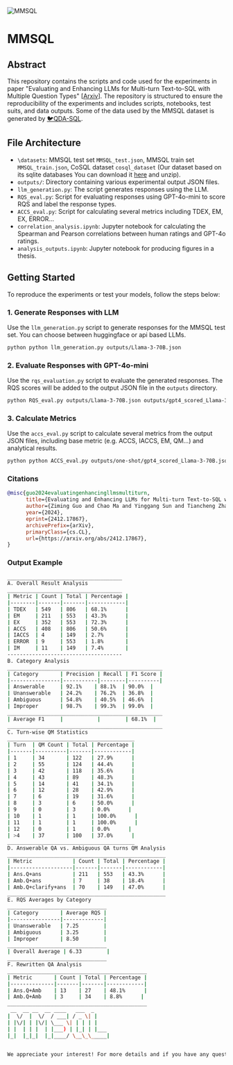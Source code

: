 <img src="https://github.com/mcxiaoxiao/MMSQL/blob/paper/mmsql.png" alt="MMSQL" style="max-width: '20px'; height: auto;">


# MMSQL
## Abstract
This repository contains the scripts and code used for the experiments in paper "Evaluating and Enhancing LLMs for Multi-turn Text-to-SQL with Multiple Question Types" [[Arxiv](https://arxiv.org/abs/2412.17867)]. The repository is structured to ensure the reproducibility of the experiments and includes scripts, notebooks, test suits, and data outputs. Some of the data used by the MMSQL dataset is generated by [🐦QDA-SQL](https://github.com/mcxiaoxiao/QDA-SQL).

## File Architecture
- `\datasets`: MMSQL test set `MMSQL_test.json`, MMSQL train set `MMSQL_train.json`, CoSQL dataset `cosql_dataset` (Our dataset based on its sqlite databases You can download it [here](https://drive.google.com/uc?export=download&id=1Y3ydpFiQQ3FC0bzdfy3groV95O_f1nXF) and unzip).
- `outputs/`: Directory containing various experimental output JSON files.
- `llm_generation.py`: The script generates responses using the LLM.
- `RQS_eval.py`: Script for evaluating responses using GPT-4o-mini to score RQS and label the response types.
- `ACCS_eval.py`: Script for calculating several metrics including TDEX, EM, EX, ERROR...
- `correlation_analysis.ipynb`: Jupyter notebook for calculating the Spearman and Pearson correlations between human ratings and GPT-4o ratings.
- `analysis_outputs.ipynb`: Jupyter notebook for producing figures in a thesis.


## Getting Started

To reproduce the experiments or test your models, follow the steps below:

### 1. Generate Responses with LLM

Use the `llm_generation.py` script to generate responses for the MMSQL test set. You can choose between huggingface or api based LLMs.

```bash
python python llm_generation.py outputs/Llama-3-70B.json
```

### 2. Evaluate Responses with GPT-4o-mini

Use the `rqs_evaluation.py` script to evaluate the generated responses. The RQS scores will be added to the output JSON file in the `outputs` directory.

```bash
python RQS_eval.py outputs/Llama-3-70B.json outputs/gpt4_scored_Llama-3-70B.json
```

### 3. Calculate Metrics

Use the `accs_eval.py` script to calculate several metrics from the output JSON files, including base metric (e.g. ACCS, IACCS, EM, QM...) and analytical results.

```bash
python python ACCS_eval.py outputs/one-shot/gpt4_scored_Llama-3-70B.json 
```

### Citations

```BibTeX
@misc{guo2024evaluatingenhancingllmsmultiturn,
      title={Evaluating and Enhancing LLMs for Multi-turn Text-to-SQL with Multiple Question Types}, 
      author={Ziming Guo and Chao Ma and Yinggang Sun and Tiancheng Zhao and Guangyao Wang and Hai Huang},
      year={2024},
      eprint={2412.17867},
      archivePrefix={arXiv},
      primaryClass={cs.CL},
      url={https://arxiv.org/abs/2412.17867}, 
}
```
### Output Example

```bash
_____________________________________
A. Overall Result Analysis
_____________________________________
| Metric | Count | Total | Percentage |
|--------|-------|-------|------------|
| TDEX   | 549   | 806   | 68.1%      |
| EM     | 211   | 553   | 43.3%      |
| EX     | 352   | 553   | 72.3%      |
| ACCS   | 408   | 806   | 50.6%      |
| IACCS  | 4     | 149   | 2.7%       |
| ERROR  | 9     | 553   | 1.8%       |
| IM     | 11    | 149   | 7.4%       |
-------------------------------------
B. Category Analysis
__________________________________________________
| Category       | Precision | Recall | F1 Score |
|----------------|-----------|--------|----------|
| Answerable     | 92.1%    | 88.1%  | 90.0%  |
| Unanswerable   | 24.2%    | 76.2%  | 36.8%  |
| Ambiguous      | 54.8%    | 40.5%  | 46.6%  |
| Improper       | 98.7%    | 99.3%  | 99.0%  |
__________________________________________________
| Average F1     |           |        | 68.1%  |
__________________________________________________
C. Turn-wise QM Statistics
_________________________________________
| Turn  | QM Count | Total | Percentage |
|-------|----------|-------|------------|
| 1     | 34       | 122   | 27.9%      |
| 2     | 55       | 124   | 44.4%      |
| 3     | 42       | 118   | 35.6%      |
| 4     | 43       | 89    | 48.3%      |
| 5     | 14       | 41    | 34.1%      |
| 6     | 12       | 28    | 42.9%      |
| 7     | 6        | 19    | 31.6%      |
| 8     | 3        | 6     | 50.0%      |
| 9     | 0        | 3     | 0.0%      |
| 10    | 1        | 1     | 100.0%      |
| 11    | 1        | 1     | 100.0%      |
| 12    | 0        | 1     | 0.0%      |
| >4    | 37       | 100   | 37.0%      |
_________________________________________
D. Answerable QA vs. Ambiguous QA turns QM Analysis
___________________________________________________
| Metric             | Count | Total | Percentage |
|--------------------|-------|-------|------------|
| Ans.Q+ans          | 211   | 553   | 43.3%      |
| Amb.Q+ans          | 7     | 38    | 18.4%      |
| Amb.Q+clarify+ans  | 70    | 149   | 47.0%      |
___________________________________________________
E. RQS Averages by Category
________________________________
| Category       | Average RQS |
|----------------|-------------|
| Unanswerable   | 7.25        |
| Ambiguous      | 3.25        |
| Improper       | 8.50        |
________________________________
| Overall Average | 6.33        |
________________________________
F. Rewritten QA Analysis
_____________________________________________
| Metric       | Count | Total | Percentage |
|--------------|-------|-------|------------|
| Ans.Q+Amb    | 13    | 27    | 48.1%      |
| Amb.Q+Amb    | 3     | 34    | 8.8%      |
_____________________________________________
 __  __ __  __ ____   ___  _     
|  \/  |  \/  / ___| / _ \| |    
| |\/| | |\/| \___ \| | | | |    
| |  | | |  | |___) | |_| | |___ 
|_|  |_|_|  |_|____/ \__\_\_____|
                                 

We appreciate your interest! For more details and if you have any questions, please refer to: https://github.com/mcxiaoxiao/MMSQL

```
